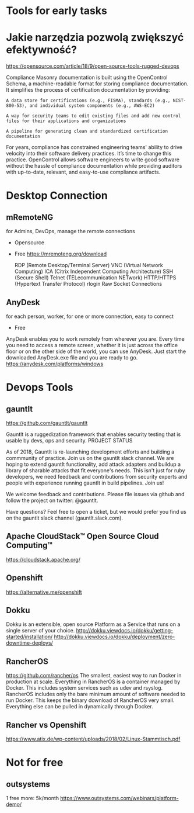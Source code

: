 # Tools for early tasks
# Jakie narzędzia pozwolą zwiększyć efektywność?

https://opensource.com/article/18/9/open-source-tools-rugged-devops


Compliance Masonry documentation is built using the OpenControl Schema, a machine-readable format for storing compliance documentation. It simplifies the process of certification documentation by providing:

    A data store for certifications (e.g., FISMA), standards (e.g., NIST-800-53), and individual system components (e.g., AWS-EC2)

    A way for security teams to edit existing files and add new control files for their applications and organizations

    A pipeline for generating clean and standardized certification documentation

For years, compliance has constrained engineering teams' ability to drive velocity into their software delivery practices. It’s time to change this practice. OpenControl allows software engineers to write good software without the hassle of compliance documentation while providing auditors with up-to-date, relevant, and easy-to-use compliance artifacts.

# Desktop Connection

## mRemoteNG 
for Admins, DevOps, manage the remote connections
+ Opensource
+ Free
https://mremoteng.org/download

    RDP (Remote Desktop/Terminal Server)
    VNC (Virtual Network Computing)
    ICA (Citrix Independent Computing Architecture)
    SSH (Secure Shell)
    Telnet (TELecommunication NETwork)
    HTTP/HTTPS (Hypertext Transfer Protocol)
    rlogin
    Raw Socket Connections

## AnyDesk
for each person, worker, for one or more connection, easy to connect
+ Free

AnyDesk enables you to work remotely from wherever you are. Every time you need to access a remote screen, whether it is just across the office floor or on the other side of the world, you can use AnyDesk. Just start the downloaded AnyDesk.exe file and you are ready to go.
https://anydesk.com/platforms/windows


# Devops Tools


## gauntlt
https://github.com/gauntlt/gauntlt

Gauntlt is a ruggedization framework that enables security testing that is usable by devs, ops and security.
PROJECT STATUS

As of 2018, Gauntlt is re-launching development efforts and building a commmunity of practice. Join us on the gauntlt slack channel. We are hoping to extend gauntlt functionality, add attack adapters and buildup a library of sharable attacks that fit everyone's needs. This isn't just for ruby developers, we need feedback and contributions from security experts and people with experience running gauntlt in build pipelines. Join us!

We welcome feedback and contributions. Please file issues via github and follow the project on twitter: @gauntlt.

Have questions? Feel free to open a ticket, but we would prefer you find us on the gauntlt slack channel (gauntlt.slack.com).



## Apache CloudStack™ Open Source Cloud Computing™


https://cloudstack.apache.org/



## Openshift

https://alternative.me/openshift


## Dokku

Dokku is an extensible, open source Platform as a Service that runs on a single server of your choice.
http://dokku.viewdocs.io/dokku/getting-started/installation/
http://dokku.viewdocs.io/dokku/deployment/zero-downtime-deploys/

## RancherOS
https://github.com/rancher/os
The smallest, easiest way to run Docker in production at scale. Everything in RancherOS is a container managed by Docker. This includes system services such as udev and rsyslog. RancherOS includes only the bare minimum amount of software needed to run Docker. This keeps the binary download of RancherOS very small. Everything else can be pulled in dynamically through Docker.


## Rancher vs Openshift
https://www.atix.de/wp-content/uploads/2018/02/Linux-Stammtisch.pdf


# Not for free

## outsystems
1 free
more: 5k/month
https://www.outsystems.com/webinars/platform-demo/
